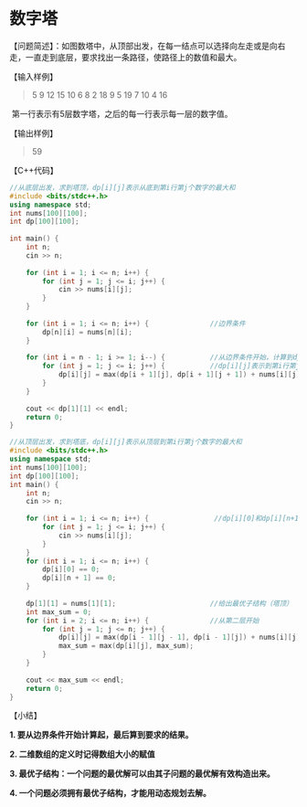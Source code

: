 # 数字塔

【问题简述】：如图数塔中，从顶部出发，在每一结点可以选择向左走或是向右走，一直走到底层，要求找出一条路径，使路径上的数值和最大。

【输入样例】

>5
>9
>12 15
>10 6 8
>2 18 9 5
>19 7 10 4 16

​	第一行表示有5层数字塔，之后的每一行表示每一层的数字值。

【输出样例】

> 59

【C++代码】

```C++
//从底层出发，求到塔顶，dp[i][j]表示从底到第i行第j个数字的最大和
#include <bits/stdc++.h>
using namespace std;
int nums[100][100];
int dp[100][100];
 
int main() {
    int n;
    cin >> n;
    
    for (int i = 1; i <= n; i++) {
        for (int j = 1; j <= i; j++) {
            cin >> nums[i][j];
        }
    }
    
    for (int i = 1; i <= n; i++) {               //边界条件
        dp[n][i] = nums[n][i];         
    }
    
    for (int i = n - 1; i >= 1; i--) {           //从边界条件开始，计算到dp[1][1];
        for (int j = 1; j <= i; j++) {           //dp[i][j]表示到第i行第j个数字的最大和
            dp[i][j] = max(dp[i + 1][j], dp[i + 1][j + 1]) + nums[i][j];
        }
    }
    
    cout << dp[1][1] << endl;
    return 0;
}

//从顶层出发，求到塔底，dp[i][j]表示从顶层到第i行第j个数字的最大和
#include <bits/stdc++.h>
using namespace std;
int nums[100][100];
int dp[100][100];
int main() {
    int n;
    cin >> n;
    
    for (int i = 1; i <= n; i++) {                //dp[i][0]和dp[i][n+1]置为0
        for (int j = 1; j <= i; j++) {
            cin >> nums[i][j];
        }
    }
    for (int i = 1; i <= n; i++) {
        dp[i][0] == 0;
        dp[i][n + 1] == 0;
    }
    
    dp[1][1] = nums[1][1];                       //给出最优子结构（塔顶）
    int max_sum = 0;
    for (int i = 2; i <= n; i++) {               //从第二层开始
        for (int j = 1; j <= n; j++) {
            dp[i][j] = max(dp[i - 1][j - 1], dp[i - 1][j]) + nums[i][j];
            max_sum = max(dp[i][j], max_sum);
        }
    }
    
    cout << max_sum << endl;
    return 0;
}
```

【小结】

**1. 要从边界条件开始计算起，最后算到要求的结果。**

**2. 二维数组的定义时记得数组大小的赋值**

**3. 最优子结构：一个问题的最优解可以由其子问题的最优解有效构造出来。**

**4. 一个问题必须拥有最优子结构，才能用动态规划去解。**









